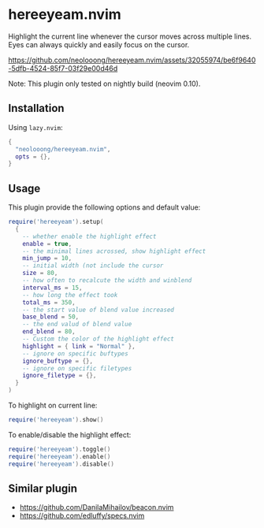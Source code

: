 # hereeyeam.nvim

Highlight the current line whenever the cursor moves across multiple lines. Eyes can always quickly and easily focus on the cursor.

https://github.com/neolooong/hereeyeam.nvim/assets/32055974/be6f9640-5dfb-4524-85f7-03f29e00d46d

Note: This plugin only tested on nightly build (neovim 0.10).

## Installation

Using `lazy.nvim`:

```lua
{
  "neolooong/hereeyeam.nvim",
  opts = {},
}
```

## Usage

This plugin provide the following options and default value:

```lua
require('hereeyeam').setup(
  {
    -- whether enable the highlight effect
    enable = true,
    -- the minimal lines acrossed, show highlight effect
    min_jump = 10,
    -- initial width (not include the cursor
    size = 80,
    -- how often to recalcute the width and winblend
    interval_ms = 15,
    -- how long the effect took
    total_ms = 350,
    -- the start value of blend value increased
    base_blend = 50,
    -- the end valud of blend value
    end_blend = 80,
    -- Custom the color of the highlight effect
    highlight = { link = "Normal" },
    -- ignore on specific buftypes
    ignore_buftype = {},
    -- ignore on specific filetypes
    ignore_filetype = {},
  }
)
```

To highlight on current line:

```lua
require('hereeyeam').show()
```

To enable/disable the highlight effect:

```lua
require('hereeyeam').toggle()
require('hereeyeam').enable()
require('hereeyeam').disable()
```

## Similar plugin

- https://github.com/DanilaMihailov/beacon.nvim
- https://github.com/edluffy/specs.nvim

